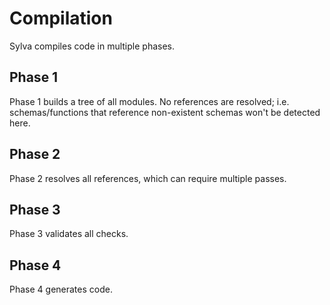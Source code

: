 # Compilation

Sylva compiles code in multiple phases.

## Phase 1

Phase 1 builds a tree of all modules.  No references are resolved; i.e.
schemas/functions that reference non-existent schemas won't be detected here.

## Phase 2

Phase 2 resolves all references, which can require multiple passes.

## Phase 3

Phase 3 validates all checks.

## Phase 4

Phase 4 generates code.
